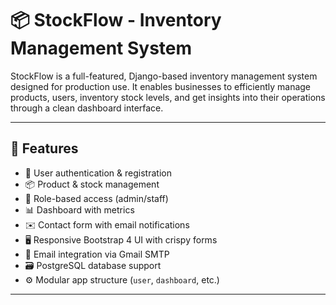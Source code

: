 # 📦 StockFlow - Inventory Management System

StockFlow is a full-featured, Django-based inventory management system designed for production use. It enables businesses to efficiently manage products, users, inventory stock levels, and get insights into their operations through a clean dashboard interface.

---

## 🚀 Features

- 🔐 User authentication & registration
- 📦 Product & stock management
- 👥 Role-based access (admin/staff)
- 📊 Dashboard with metrics
- ✉️ Contact form with email notifications
- 🖥️ Responsive Bootstrap 4 UI with crispy forms
- 📧 Email integration via Gmail SMTP
- 🗃️ PostgreSQL database support
- ⚙️ Modular app structure (`user`, `dashboard`, etc.)

---
